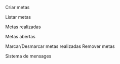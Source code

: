 
Criar metas 

Listar metas 

Metas realizadas 

Metas abertas 

Marcar/Desmarcar metas realizadas 
Remover metas 

Sistema de mensages